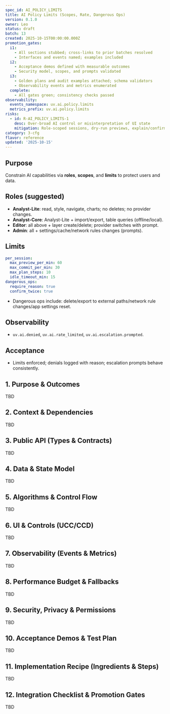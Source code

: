 ```yaml
---
spec_id: AI_POLICY_LIMITS
title: AI Policy Limits (Scopes, Rate, Dangerous Ops)
version: 0.1.0
owner: Leo
status: draft
batch: 13
created: 2025-10-15T00:00:00.000Z
promotion_gates:
  i1:
    - All sections stubbed; cross-links to prior batches resolved
    - Interfaces and events named; examples included
  i2:
    - Acceptance demos defined with measurable outcomes
    - Security model, scopes, and prompts validated
  i3:
    - Golden plans and audit examples attached; schema validators
    - Observability events and metrics enumerated
  complete:
    - All gates green; consistency checks passed
observability:
  events_namespace: uv.ai.policy.limits
  metrics_prefix: uv.ai.policy.limits
risks:
  - id: R-AI_POLICY_LIMITS-1
    desc: Over-broad AI control or misinterpretation of UI state
    mitigation: Role-scoped sessions, dry-run previews, explain/confirm gates, audit
category: 3-cfg
flavor: reference
updated: '2025-10-15'
---
```


## Purpose
Constrain AI capabilities via **roles**, **scopes**, and **limits** to protect users and data.

## Roles (suggested)
- **Analyst-Lite**: read, style, navigate, charts; no deletes; no provider changes.
- **Analyst-Core**: Analyst-Lite + import/export, table queries (offline/local).
- **Editor**: all above + layer create/delete; provider switches with prompt.
- **Admin**: all + settings/cache/network rules changes (prompts).

## Limits
```yaml
per_session:
  max_preview_per_min: 60
  max_commit_per_min: 30
  max_plan_steps: 10
  idle_timeout_min: 15
dangerous_ops:
  require_reason: true
  confirm_twice: true
```
- Dangerous ops include: delete/export to external paths/network rule changes/app settings reset.

## Observability
- `uv.ai.denied`, `uv.ai.rate_limited`, `uv.ai.escalation.prompted`.

## Acceptance
- Limits enforced; denials logged with reason; escalation prompts behave consistently.

## 1. Purpose & Outcomes
TBD


## 2. Context & Dependencies
TBD


## 3. Public API (Types & Contracts)
TBD


## 4. Data & State Model
TBD


## 5. Algorithms & Control Flow
TBD


## 6. UI & Controls (UCC/CCD)
TBD


## 7. Observability (Events & Metrics)
TBD


## 8. Performance Budget & Fallbacks
TBD


## 9. Security, Privacy & Permissions
TBD


## 10. Acceptance Demos & Test Plan
TBD


## 11. Implementation Recipe (Ingredients & Steps)
TBD


## 12. Integration Checklist & Promotion Gates
TBD
